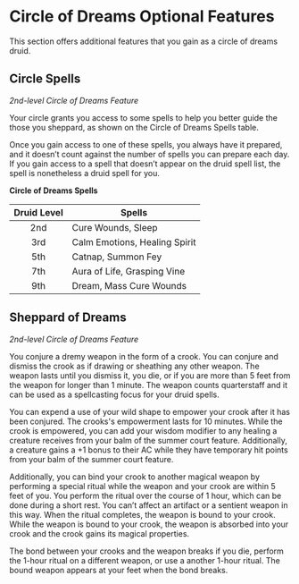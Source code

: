 # Circle of Dreams Optional Features

This section offers additional features that you gain as a circle of dreams druid. 

## Circle Spells
*2nd-level Circle of Dreams Feature*

Your circle grants you access to some spells to help you better guide the those you sheppard, as shown on the Circle of Dreams Spells table.

Once you gain access to one of these spells, you always have it prepared, and it doesn’t count against the number of spells you can prepare each day. If you gain access to a spell that doesn’t appear on the druid spell list, the spell is nonetheless a druid spell for you.

**Circle of Dreams Spells**

| Druid Level | Spells |
|:---:|---|
| 2nd | Cure Wounds, Sleep |
| 3rd | Calm Emotions, Healing Spirit |
| 5th | Catnap, Summon Fey |
| 7th | Aura of Life, Grasping Vine |
| 9th | Dream, Mass Cure Wounds |

## Sheppard of Dreams
*2nd-level Circle of Dreams Feature*

You conjure a dremy weapon in the form of a crook. You can conjure and dismiss the crook as if drawing or sheathing any other weapon. The weapon lasts until you dismiss it, you die, or if you are more than 5 feet from the weapon for longer than 1 minute. The weapon counts quarterstaff and it can be used as a spellcasting focus for your druid spells.

You can expend a use of your wild shape to empower your crook after it has been conjured. The crooks's empowerment lasts for 10 minutes. While the crook is empowered, you can add your wisdom modifier to any healing a creature receives from your balm of the summer court feature. Additionally, a creature gains a +1 bonus to their AC while they have temporary hit points from your balm of the summer court feature.

Additionally, you can bind your crook to another magical weapon by performing a special ritual while the weapon and your crook are within 5 feet of you. You perform the ritual over the course of 1 hour, which can be done during a short rest. You can’t affect an artifact or a sentient weapon in this way. When the ritual completes, the weapon is bound to your crook. While the weapon is bound to your crook, the weapon is absorbed into your crook and the crook gains its magical properties. 

The bond between your crooks and the weapon breaks if you die, perform the 1-hour ritual on a different weapon, or use a another 1-hour ritual. The bound weapon appears at your feet when the bond breaks.